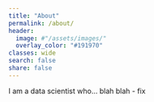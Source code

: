 ```yaml
---
title: "About"
permalink: /about/
header:
  image: #"/assets/images/"
  overlay_color: "#191970"
classes: wide
search: false
share: false
---
```

I am a data scientist who... blah blah - fix
